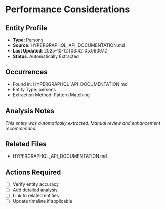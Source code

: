 # Performance Considerations

## Entity Profile
- **Type**: Persons
- **Source**: HYPERGRAPHQL_API_DOCUMENTATION.md
- **Last Updated**: 2025-10-12T03:42:05.060972
- **Status**: Automatically Extracted

## Occurrences
- Found in: HYPERGRAPHQL_API_DOCUMENTATION.md
- Entity Type: persons
- Extraction Method: Pattern Matching

## Analysis Notes
*This entity was automatically extracted. Manual review and enhancement recommended.*

## Related Files
- HYPERGRAPHQL_API_DOCUMENTATION.md

## Actions Required
- [ ] Verify entity accuracy
- [ ] Add detailed analysis
- [ ] Link to related entities
- [ ] Update timeline if applicable
